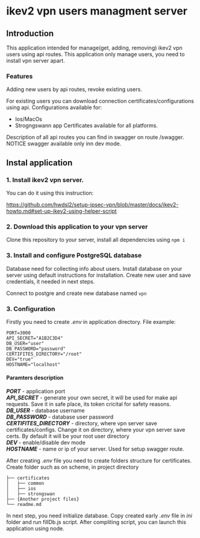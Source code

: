 # ikev2 vpn users managment server

## Introduction

This application intended for manage(get, adding, removing) ikev2 vpn users using api routes. This application only manage users, you need to install vpn server apart.

### Features

Adding new users by api routes, revoke existing users. 

For existing users you can download connection certificates/configurations using api. 
Configurations available for:
- Ios/MacOs
- Strogngswann app
Certificates available for all platforms. 

Description of all api routes you can find in swagger on route /swagger. NOTICE swagger available only inn dev mode. 
## Instal application

### 1. Install ikev2 vpn server.

You can do it using this instruction:

https://github.com/hwdsl2/setup-ipsec-vpn/blob/master/docs/ikev2-howto.md#set-up-ikev2-using-helper-script

### 2. Download this application to your vpn server

Clone this repository to your server, install all dependencies using ```npm i```

### 3. Install and configure PostgreSQL database

Database need for collecting info about users. Install database on your server using default instructions for installation. Create new user and save credentials, it needed in next steps.

Connect to postgre and create new database named ```vpn```

### 3. Configuration

Firstly you need to create *.env* in application directory. File example:
```
PORT=3000
API_SECRET="A1B2C3D4"
DB_USER="user"
DB_PASSWORD="password"
CERTIFITES_DIRECTORY="/root"
DEV="true"
HOSTNAME="localhost"
```
#### Paramters description
***PORT*** - application port<br>
***API_SECRET*** - generate your own secret, it will be used for make api requests. Save it in safe place, its token cricital for safety reasons.<br>
***DB_USER*** - database username<br>
***DB_PASSWORD*** - database user password<br>
***CERTIFITES_DIRECTORY*** - directory, where vpn server save certificates/configs. Change it on directory, where your vpn server save certs. By default it will be your root user directory<br>
***DEV*** - enable/disable dev mode<br>
***HOSTNAME*** - name or ip of your server. Used for setup swagger route.<br>

After creating *.env* file you need to create folders structure for certificates. 
Create folder such as on scheme, in project directory
```
├── certificates
│   ├── common
│   ├── ios
│   ├── strongswan
├── {Another project files}
└── readme.md
```

In next step, you need initialize database. Copy created early *.env* file in *ini* folder and run fillDb.js script. After compliting script, you can launch this application using node.